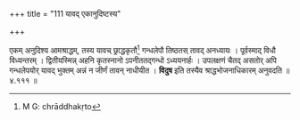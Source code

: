 +++
title = "111 यावद् एकानुदिष्टस्य"

+++


एकम् अनुदिश्य आमश्राद्धम्, तस्य यावच् छ्राद्धकृतौ[^१९४] गन्धलेपौ तिष्ठतस् तावद् अनध्यायः । पूर्वस्माद् विधौ विध्यन्तरम् । द्वितीयस्मिन्न् अहनि कृतस्नानो ऽपनीततद्गन्धो ऽध्ययनार्हः । उपलक्षणं चैतद् असतोर् अपि गन्धलेपयोर् यावद् भुक्तम् अन्नं न जीर्णं तावन् नाधीयीत । **विदुष** इति तस्यैव श्राद्धभोजनाधिकारम् अनुवदति ॥ ४.१११ ॥


[^१९४]:
     M G: chrāddhakṛto
